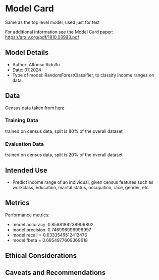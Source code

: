 # Model Card

Same as the top level model, used just for test

For additional information see the Model Card paper: https://arxiv.org/pdf/1810.03993.pdf

## Model Details
- Author: Alfonso Ridolfo
- Date: 07.2024
- Type of model: RandomForestClassifier, to classify income ranges on data.


## Data
Census data taken from [here](https://archive.ics.uci.edu/dataset/20/census+income)
### Training Data
trained on census data, split is 80% of the overall dataset

### Evaluation Data
trained on census data, split is 20% of the overall dataset

## Intended Use
- Predict income range of an individual, given census features such as workclass, education, marital status,	occupation, race, gender, etc.

## Metrics
Performance metrics:
- model accuracy: 0.8598188238906802
- model precision: 0.746996996996997
- model recall = 0.6333545512412476
- model fbeta = 0.6854977609369618

## Ethical Considerations

## Caveats and Recommendations

